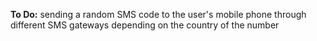 **To Do:** sending a random SMS code to the user's mobile phone through different SMS gateways depending on the country of the number
